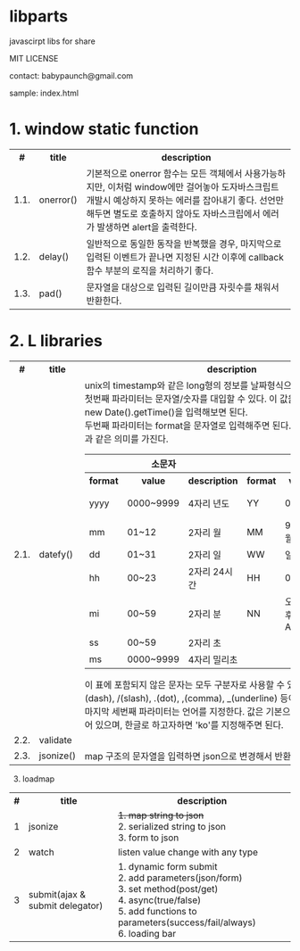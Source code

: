 # libparts
<p>javascirpt libs for share</p>
<p>MIT LICENSE</p>
<p>contact: babypaunch@gmail.com</p>
<p>sample: index.html</p>

# 1. window static function 
<table>
	<tr>
		<th>#</th>
		<th>title</th>
		<th>description</th>
	</tr>
	<tr>
		<td>1.1.</td>
		<td>onerror()</td>
		<td>기본적으로 onerror 함수는 모든 객체에서 사용가능하지만, 이처럼 window에만 걸어놓아 도자바스크립트 개발시  예상하지 못하는 에러를 잡아내기 좋다. 선언만 해두면 별도로 호출하지 않아도 자바스크립에서 에러가 발생하면 alert을 출력한다.</td>
	</tr>
	<tr>
		<td>1.2.</td>
		<td>delay()</td>
		<td>일반적으로 동일한 동작을 반복했을 경우, 마지막으로 입력된 이벤트가 끝나면 지정된 시간 이후에 callback 함수 부분의 로직을 처리하기 좋다.</td>
	</tr>
	<tr>
		<td>1.3.</td>
		<td>pad()</td>
		<td>문자열을 대상으로 입력된 길이만큼 자릿수를 채워서 반환한다.</td>
	</tr>
</table>

# 2. L libraries
<table>
	<tr>
		<th>#</th>
		<th>title</th>
		<th>description</th>
	</tr>
	<tr>
		<td>2.1.</td>
		<td>datefy()</td>
		<td>
			unix의 timestamp와 같은 long형의 정보를 날짜형식으로 변경해서 보여준다.<br/>
			첫번째 파라미터는 문자열/숫자를 대입할 수 있다. 이 값을 대입해보기위해서는 new Date().getTime()을 입력해보면 된다.<br/>
			두번째 파라미터는 format을 문자열로 입력해주면 된다. 특히 각 문자열을 다음과 같은 의미를 가진다.<br/>
			<table>
				<tr>
					<th colspan="3">소문자</th>
					<th colspan="3">대문자</th>
				</tr>
				<tr>
					<th>format</th>
					<th>value</th>
					<th>description</th>
					<th>format</th>
					<th>value</th>
					<th>description</th>
				</tr>
				<tr>
					<td>yyyy</td>
					<td>0000~9999</td>
					<td>4자리 년도</td>
					<td>YY</td>
					<td>00~99</td>
					<td>뒤 2자리 년도</td>
				</tr>
				<tr>
					<td>mm</td>
					<td>01~12</td>
					<td>2자리 월</td>
					<td>MM</td>
					<td>9월/Sep</td>
					<td>언어별 월</td>
				</tr>
				<tr>
					<td>dd</td>
					<td>01~31</td>
					<td>2자리 일</td>
					<td>WW</td>
					<td>일/Sun</td>
					<td>언어별 요일</td>
				</tr>
				<tr>
					<td>hh</td>
					<td>00~23</td>
					<td>2자리 24시간</td>
					<td>HH</td>
					<td>00~12</td>
					<td>2자리 12시간</td>
				</tr>
				<tr>
					<td>mi</td>
					<td>00~59</td>
					<td>2자리 분</td>
					<td>NN</td>
					<td>오전/오후, AM/PM</td>
					<td>언어별 오전오후</td>
				</tr>
				<tr>
					<td>ss</td>
					<td>00~59</td>
					<td>2자리 초</td>
				</tr>
				<tr>
					<td>ms</td>
					<td>0000~9999</td>
					<td>4자리 밀리초</td>
				</tr>
			</table>
			이 표에 포함되지 않은 문자는 모두 구분자로 사용할 수 있다. 일반적으로 -(dash), /(slash), .(dot), ,(comma), _(underline) 등이 있겠다.<br/>
			마지막 세번째 파라미터는 언어를 지정한다. 값은 기본으로 영어(en)으로 지정되어 있으며, 한글로 하고자하면 'ko'를 지정해주면 된다.
		</td>
	</tr>
	<tr>
		<td>2.2.</td>
		<td>validate</td>
		<td></td>
	</tr>
	<tr>
		<td>2.3.</td>
		<td>jsonize()</td>
		<td>map 구조의 문자열을 입력하면 json으로 변경해서 반환한다.</td>
	</tr>
</table>

3. loadmap
<table>
  <tr>
    <th>#</th>
    <th>title</th>
    <th>description</th>
  </tr>
  <tr>
    <td>1</td>
    <td>jsonize</td>
    <td>
      <del>1. map string to json</del><br/>
      2. serialized string to json<br/>
      3. form to json
    </td>
  </tr>
  <tr>
    <td>2</td>
    <td>watch</td>
    <td>listen value change with any type</td>
  </tr>
  <tr>
    <td>3</td>
    <td>submit(ajax & submit delegator)</td>
    <td>
      1. dynamic form submit<br/>
      2. add parameters(json/form)<br/>
      3. set method(post/get)<br/>
      4. async(true/false)<br/>
      5. add functions to parameters(success/fail/always)<br/>
      6. loading bar
    </td>
  </tr>
</table>
